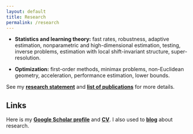 ```yaml
---
layout: default
title: Research
permalink: /research
---
```


* __Statistics and learning theory:__ fast rates, robustness, adaptive estimation, nonparametric and high-dimensional estimation, testing, inverse problems, estimation with local shift-invariant structure, super-resolution.  
  
  
* __Optimization:__ first-order methods, minimax problems, non-Euclidean geometry, acceleration, performance estimation, lower bounds.  

See my [__research statement__](assets/research_statement.pdf) and [__list of publications__](/papers) for more details.

## Links ##

Here is my [__Google Scholar profile__](https://scholar.google.fr/citations?user=2IvZJ3cAAAAJ&hl=en) and [__CV__](assets/dmitrii_ostrovskii_CV.pdf). I also used to [__blog__](https://ostrodmit.github.io/blog/) about research.